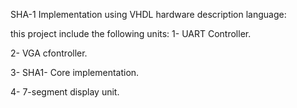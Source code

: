 SHA-1 Implementation using VHDL hardware description language:

this project include the following units:
1- UART Controller.

2- VGA cfontroller.

3- SHA1- Core implementation.

4- 7-segment display unit.
